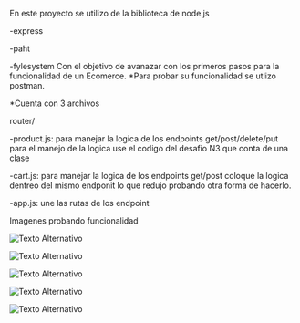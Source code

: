 En este proyecto se utilizo de la biblioteca de node.js

-express

-paht

-fylesystem
Con el objetivo de avanazar con los primeros pasos para la funcionalidad de un Ecomerce.
*Para probar su funcionalidad se utlizo postman.

*Cuenta con 3  archivos 

  router/

   -product.js: para manejar la logica de los endpoints get/post/delete/put para el manejo de la logica use el codigo del desafio N3 que conta de una clase

   -cart.js: para manejar la logica de los endpoints get/post coloque la logica dentreo del mismo endponit lo que redujo probando otra forma de hacerlo.
  
  -app.js: une las rutas de los endpoint

Imagenes probando funcionalidad


![Texto Alternativo](/imagenes/cantidad_carrito.png)

![Texto Alternativo](/imagenes/busqueda_por_id_de_carrito.png)

![Texto Alternativo](/imagenes/busquedapor_porducto.png)

![Texto Alternativo](/imagenes/cargar_producto_nuevo.png)

![Texto Alternativo](/imagenes/todos_los_productos.png)

